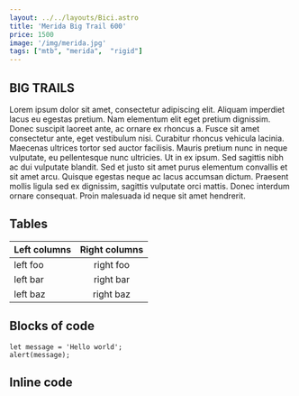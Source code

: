 ```yaml
---
layout: ../../layouts/Bici.astro
title: 'Merida Big Trail 600'
price: 1500
image: '/img/merida.jpg'
tags: ["mtb", "merida",  "rigid"]
---
```



## BIG TRAILS

Lorem ipsum dolor sit amet, consectetur adipiscing elit. Aliquam imperdiet lacus eu egestas pretium. Nam elementum elit eget pretium dignissim. Donec suscipit laoreet ante, ac ornare ex rhoncus a. Fusce sit amet consectetur ante, eget vestibulum nisi. Curabitur rhoncus vehicula lacinia. Maecenas ultrices tortor sed auctor facilisis. Mauris pretium nunc in neque vulputate, eu pellentesque nunc ultricies. Ut in ex ipsum. Sed sagittis nibh ac dui vulputate blandit. Sed et justo sit amet purus elementum convallis et sit amet arcu. Quisque egestas neque ac lacus accumsan dictum. Praesent mollis ligula sed ex dignissim, sagittis vulputate orci mattis. Donec interdum ornare consequat. Proin malesuada id neque sit amet hendrerit.

## Tables

| Left columns  | Right columns |
| ------------- |:-------------:|
| left foo      | right foo     |
| left bar      | right bar     |
| left baz      | right baz     |

## Blocks of code

```
let message = 'Hello world';
alert(message);
```

## Inline code